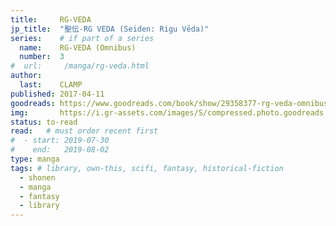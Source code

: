 ```yaml
---
title:     RG-VEDA 
jp_title:  "聖伝-RG VEDA (Seiden: Rigu Vēda)"
series:    # if part of a series
  name:    RG-VEDA (Omnibus)
  number:  3
#  url:     /manga/rg-veda.html
author: 
  last:    CLAMP
published: 2017-04-11 
goodreads: https://www.goodreads.com/book/show/29358377-rg-veda-omnibus-volume-2
img:       https://i.gr-assets.com/images/S/compressed.photo.goodreads.com/books/1457291257i/29358377._SX120_.jpg
status: to-read
read:   # must order recent first
#  - start: 2019-07-30  
#    end:   2019-08-02 
type: manga
tags: # library, own-this, scifi, fantasy, historical-fiction
  - shonen
  - manga
  - fantasy
  - library
---
```


